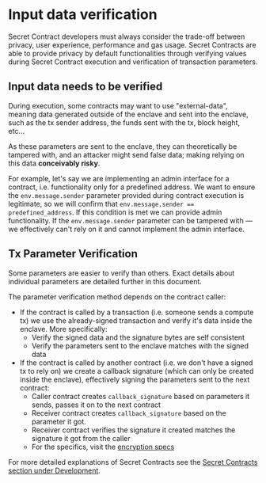 # Input data verification

Secret Contract developers must always consider the trade-off between privacy, user experience, performance and gas usage. Secret Contracts are able to provide privacy by default functionalities through verifying values during Secret Contract execution and verification of transaction parameters.

## Input data needs to be verified

During execution, some contracts may want to use "external-data", meaning data generated outside of the enclave and sent into the enclave, such as the tx sender address, the funds sent with the tx, block height, etc...

As these parameters are sent to the enclave, they can theoretically be tampered with, and an attacker might send false data; making relying on this data **conceivably risky**.

For example, let's say we are implementing an admin interface for a contract, i.e. functionality only for a predefined address. We want to ensure the `env.message.sender` parameter provided during contract execution is legitimate, so we will confirm that `env.message.sender == predefined_address`. If this condition is met we can provide admin functionality. If the `env.message.sender` parameter can be tampered with — we effectively can't rely on it and cannot implement the admin interface.

## Tx Parameter Verification

Some parameters are easier to verify than others. Exact details about individual parameters are detailed further in this document.

The parameter verification method depends on the contract caller:

* If the contract is called by a transaction (i.e. someone sends a compute tx) we use the already-signed transaction and verify it's data inside the enclave. More specifically:
  * Verify the signed data and the signature bytes are self consistent
  * Verify the parameters sent to the enclave matches with the signed data
* If the contract is called by another contract (i.e. we don't have a signed tx to rely on) we create a callback signature (which can only be created inside the enclave), effectively signing the parameters sent to the next contract:
  * Caller contract creates `callback_signature` based on parameters it sends, passes it on to the next contract
  * Receiver contract creates `callback_signature` based on the parameter it got.
  * Receiver contract verifies the signature it created matches the signature it got from the caller
  * For the specifics, visit the [encryption specs](../encryption-key-management/)

For more detailed explanations of Secret Contracts see the [Secret Contracts section under Development](../../../../development/secret-contracts/).
